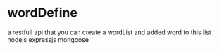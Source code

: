 # wordDefine
a restfull api that you can create a wordList and added word to this list : nodejs expressjs mongoose
